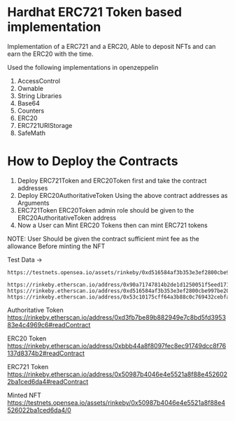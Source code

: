# Hardhat ERC721 Token based implementation
Implementation of a ERC721 and a ERC20, Able to deposit NFTs and can earn the ERC20 with the time.

Used the following implementations in openzeppelin

1. AccessControl
2. Ownable
3. String Libraries
4. Base64
5. Counters
6. ERC20
7. ERC721URIStorage
8. SafeMath

# How to Deploy the Contracts

 1. Deploy ERC721Token and ERC20Token first and take the contract addresses
 2. Deploy ERC20AuthoritativeToken Using the above contract addresses as Arguments
 3. ERC721Token ERC20Token admin role should be given to the ERC20AuthoritativeToken address
 4. Now a User can Mint ERC20 Tokens then can mint ERC721 tokens

NOTE: User Should be given the contract sufficient mint fee as the allowance Before minting the NFT  

Test Data ->
```
https://testnets.opensea.io/assets/rinkeby/0xd516584af3b353e3ef2800cbe997be20aaf458b2/0

https://rinkeby.etherscan.io/address/0x90a71747814b2de1d1250051f5eed171aa365df9#code
https://rinkeby.etherscan.io/address/0xd516584af3b353e3ef2800cbe997be20aaf458b2#code
https://rinkeby.etherscan.io/address/0x53c10175cff64a3b88c0c769432cebfaab709779
```


Authoritative Token
https://rinkeby.etherscan.io/address/0xd3fb7be89b882949e7c8bd5fd395383e4c4969c6#readContract

ERC20 Token
https://rinkeby.etherscan.io/address/0xbbb44a8f8097fec8ec91749dcc8f76137d8374b2#readContract

ERC721 Token
https://rinkeby.etherscan.io/address/0x50987b4046e4e5521a8f88e4526022ba1ced6da4#readContract

Minted NFT
https://testnets.opensea.io/assets/rinkeby/0x50987b4046e4e5521a8f88e4526022ba1ced6da4/0